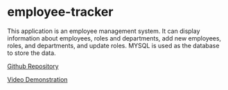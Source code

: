 # employee-tracker

This application is an employee management system. It can display information about employees, roles and departments, add new employees, roles, and departments, and update roles. MYSQL is used as the database to store the data.

[Github Repository](https://github.com/vadimsusername/employee-tracker)

[Video Demonstration](https://drive.google.com/file/d/1Kt3CqspUj-HDSmmDXvRYqF_ObB26nWc3/view)